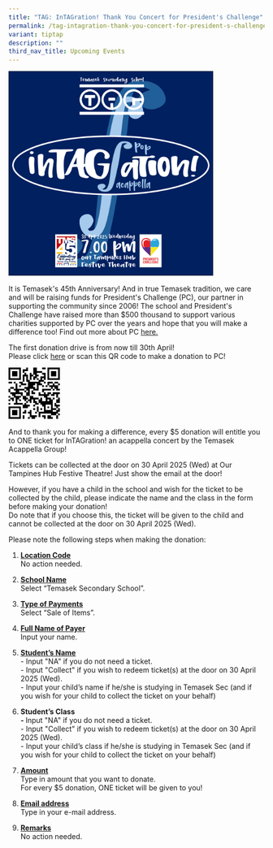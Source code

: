 ```yaml
---
title: "TAG: InTAGration! Thank You Concert for President's Challenge"
permalink: /tag-intagration-thank-you-concert-for-president-s-challenge/
variant: tiptap
description: ""
third_nav_title: Upcoming Events
---
```

<p></p>
<div class="isomer-image-wrapper">
<img style="width: 80%;" height="auto" width="100%" alt="" src="/images/Poster__Square_.png">
</div>
<p>It is Temasek's 45th Anniversary! And in true Temasek tradition, we care
and will be raising funds for President's Challenge (PC), our partner in
supporting the community since 2006! The school and President's Challenge
have raised more than $500 thousand to support various charities supported
by PC over the years and hope that you will make a difference too! Find
out more about PC <a href="https://www.presidentschallenge.gov.sg/" rel="noopener nofollow" target="_blank">here.</a>
</p>
<p></p>
<p>The first donation drive is from now till 30th April!
<br>Please click <a href="https://form.gov.sg/66834b35bfd0355f4f4abb64?6578efcafae6d100125bca0e=9644&amp;Temasek%20Secondary&amp;65b32ef7826d33cb98955439=TEMASEK%20SECONDARY%20STUDENTS" rel="noopener nofollow" target="_blank">here</a> or
scan this QR code to make a donation to PC!</p>
<div class="isomer-image-wrapper">
<img style="width: 20%;" height="auto" width="100%" alt="" src="/images/2025TMS_TAG_Concert_400.png">
</div>
<p>And to thank you for making a difference, every $5 donation will entitle
you to ONE ticket for InTAGration! an acappella concert by the Temasek
Acappella Group!</p>
<p></p>
<p>Tickets can be collected at the door on 30 April 2025 (Wed) at Our Tampines
Hub Festive Theatre! Just show the email at the door!</p>
<p>However, if you have a child in the school and wish for the ticket to
be collected by the child, please indicate the name and the class in the
form before making your donation!
<br>Do note that if you choose this, the ticket will be given to the child
and cannot be collected at the door on 30 April 2025 (Wed).</p>
<p></p>
<p>Please note the following steps when making the donation:</p>
<ol data-tight="true" class="tight">
<li>
<p><strong><u>Location Code</u></strong>
<br>No action needed.</p>
</li>
<li>
<p><strong><u>School Name</u></strong>
<br>Select “Temasek Secondary School”.</p>
</li>
<li>
<p><strong><u>Type of Payments</u></strong>
<br>Select “Sale of Items”.</p>
</li>
<li>
<p><strong><u>Full Name of Payer</u></strong>
<br>Input your name.</p>
</li>
<li>
<p><strong><u>Student’s Name</u></strong>
<br>- Input "NA" if you do not need a ticket.
<br>- Input "Collect" if you wish to redeem ticket(s) at the door on 30 April
2025 (Wed).
<br>- Input your child’s name if he/she is studying in Temasek Sec (and if
you wish for your child to collect the ticket on your behalf)</p>
</li>
<li>
<p><strong>Student’s Class<br>- </strong>Input "NA" if you do not need a
ticket.
<br>- Input "Collect" if you wish to redeem ticket(s) at the door on 30 April
2025 (Wed).
<br>- Input your child’s class if he/she is studying in Temasek Sec (and if
you wish for your child to collect the ticket on your behalf)</p>
</li>
<li>
<p><strong><u>Amount<br></u></strong>Type in amount that you want to donate.
<br>For every $5 donation, ONE ticket will be given to you!</p>
</li>
<li>
<p><strong><u>Email address</u></strong>
<br>Type in your e-mail address.</p>
</li>
<li>
<p><strong><u>Remarks</u></strong>
<br>No action needed.</p>
</li>
</ol>
<p></p>
